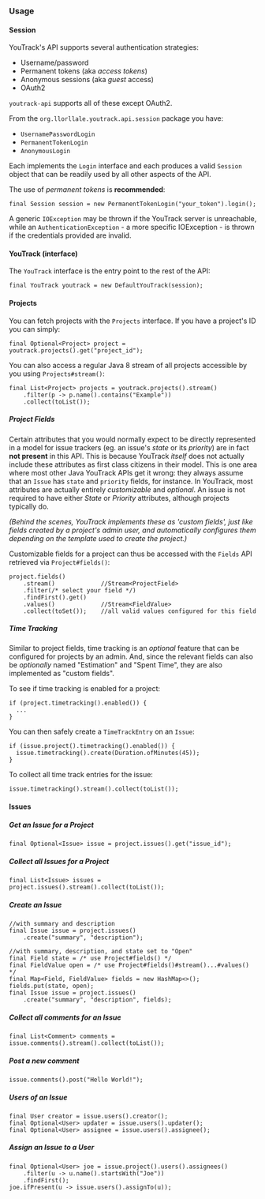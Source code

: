 
### Usage
#### Session
YouTrack's API supports several authentication strategies:

* Username/password
* Permanent tokens (aka *access tokens*)
* Anonymous sessions (aka *guest* access)
* OAuth2

`youtrack-api` supports all of these except OAuth2.

From the `org.llorllale.youtrack.api.session` package you have:

* `UsernamePasswordLogin`
* `PermanentTokenLogin` 
* `AnonymousLogin`

Each implements the `Login` interface and each produces a valid `Session` object 
that can be readily used by all other aspects of the API.

The use of *permanent tokens* is **recommended**:

    final Session session = new PermanentTokenLogin("your_token").login();

A generic `IOException` may be thrown if the YouTrack server is unreachable,
while an `AuthenticationException` - a more specific IOException - is thrown if
the credentials provided are invalid.

#### YouTrack (interface)
The `YouTrack` interface is the entry point to the rest of the API:

    final YouTrack youtrack = new DefaultYouTrack(session);

#### Projects
You can fetch projects with the `Projects` interface. If you have a project's ID
you can simply:

    final Optional<Project> project = youtrack.projects().get("project_id");

You can also access a regular Java 8 stream of all projects accessible by 
you using `Projects#stream()`:

    final List<Project> projects = youtrack.projects().stream()
        .filter(p -> p.name().contains("Example"))
        .collect(toList());

##### Project Fields
Certain attributes that you would normally expect to be directly represented 
in a model for issue trackers (eg. an issue's *state* or its *priority*) are 
in fact **not present** in this API. This is because YouTrack *itself* does not
actually include these attributes as first class citizens in their model.
This is one area where most other Java YouTrack APIs get it wrong: they always
assume that an `Issue` has `state` and `priority` fields, for instance.
In YouTrack, most attributes are actually entirely *customizable* and 
*optional*. An issue is not required to have either *State* or 
*Priority* attributes, although projects typically do.

*(Behind the scenes, YouTrack implements these as 'custom fields', just like 
fields created by a project's admin user, and automatically configures them 
depending on the template used to create the project.)*

Customizable fields for a project can thus be accessed with the `Fields` 
API retrieved via `Project#fields()`:

    project.fields()
        .stream()             //Stream<ProjectField>
        .filter(/* select your field */)
        .findFirst().get()
        .values()             //Stream<FieldValue>
        .collect(toSet());    //all valid values configured for this field

##### Time Tracking
Similar to project fields, time tracking is an *optional* feature that can 
be configured for projects by an admin. And, since the relevant fields can 
also be *optionally* named "Estimation" and "Spent Time", they are also
implemented as "custom fields".

To see if time tracking is enabled for a project:

    if (project.timetracking().enabled()) {
      ...
    }

You can then safely create a `TimeTrackEntry` on an `Issue`:

    if (issue.project().timetracking().enabled()) {
      issue.timetracking().create(Duration.ofMinutes(45));
    }

To collect all time track entries for the issue:

    issue.timetracking().stream().collect(toList());

#### Issues
##### Get an Issue for a Project

    final Optional<Issue> issue = project.issues().get("issue_id");

##### Collect all Issues for a Project

    final List<Issue> issues = project.issues().stream().collect(toList());

##### Create an Issue

    //with summary and description
    final Issue issue = project.issues()
        .create("summary", "description");

    //with summary, description, and state set to "Open"
    final Field state = /* use Project#fields() */
    final FieldValue open = /* use Project#fields()#stream()...#values() */
    final Map<Field, FieldValue> fields = new HashMap<>();
    fields.put(state, open);
    final Issue issue = project.issues()
        .create("summary", "description", fields);

##### Collect all comments for an Issue

    final List<Comment> comments = issue.comments().stream().collect(toList());

##### Post a new comment

    issue.comments().post("Hello World!");

##### Users of an Issue

    final User creator = issue.users().creator();
    final Optional<User> updater = issue.users().updater();
    final Optional<User> assignee = issue.users().assignee();

##### Assign an Issue to a User

    final Optional<User> joe = issue.project().users().assignees()
        .filter(u -> u.name().startsWith("Joe"))
        .findFirst();
    joe.ifPresent(u -> issue.users().assignTo(u));